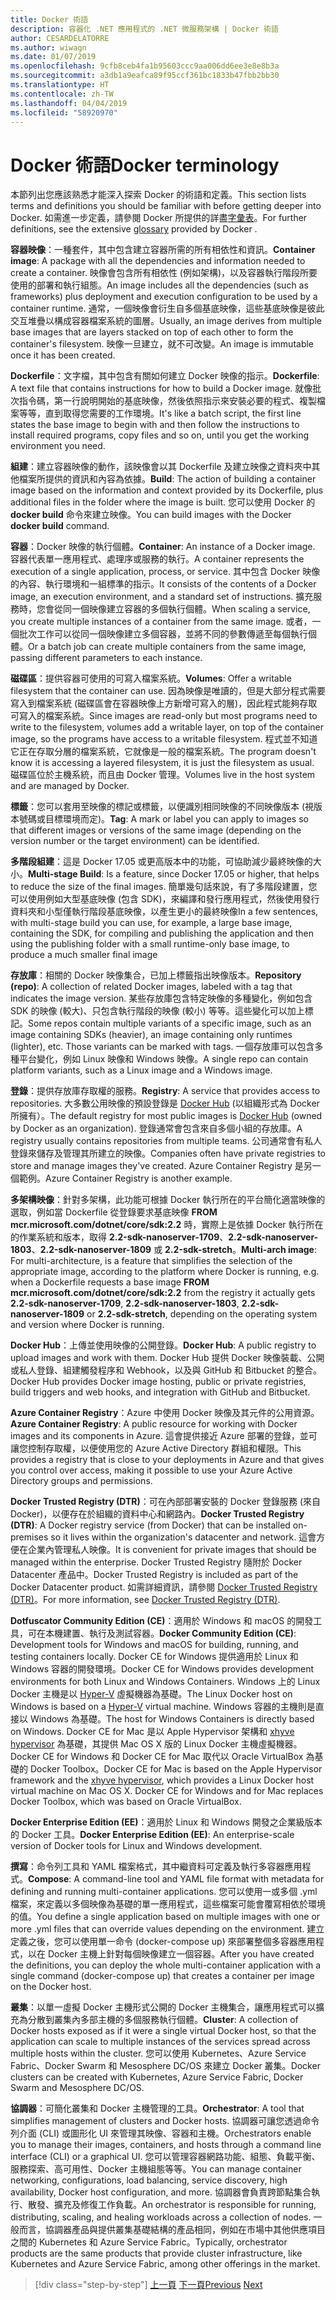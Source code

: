 ```yaml
---
title: Docker 術語
description: 容器化 .NET 應用程式的 .NET 微服務架構 | Docker 術語
author: CESARDELATORRE
ms.author: wiwagn
ms.date: 01/07/2019
ms.openlocfilehash: 9cfb8ceb4fa1b95603ccc9aa006dd6ee3e8e8b3a
ms.sourcegitcommit: a3db1a9eafca89f95ccf361bc1833b47fbb2bb30
ms.translationtype: HT
ms.contentlocale: zh-TW
ms.lasthandoff: 04/04/2019
ms.locfileid: "58920970"
---
```

# <a name="docker-terminology"></a><span data-ttu-id="b9489-103">Docker 術語</span><span class="sxs-lookup"><span data-stu-id="b9489-103">Docker terminology</span></span>

<span data-ttu-id="b9489-104">本節列出您應該熟悉才能深入探索 Docker 的術語和定義。</span><span class="sxs-lookup"><span data-stu-id="b9489-104">This section lists terms and definitions you should be familiar with before getting deeper into Docker.</span></span> <span data-ttu-id="b9489-105">如需進一步定義，請參閱 Docker 所提供的詳盡[字彙表](https://docs.docker.com/glossary/)。</span><span class="sxs-lookup"><span data-stu-id="b9489-105">For further definitions, see the extensive [glossary](https://docs.docker.com/glossary/) provided by Docker .</span></span>

<span data-ttu-id="b9489-106">**容器映像**：一種套件，其中包含建立容器所需的所有相依性和資訊。</span><span class="sxs-lookup"><span data-stu-id="b9489-106">**Container image**: A package with all the dependencies and information needed to create a container.</span></span> <span data-ttu-id="b9489-107">映像會包含所有相依性 (例如架構)，以及容器執行階段所要使用的部署和執行組態。</span><span class="sxs-lookup"><span data-stu-id="b9489-107">An image includes all the dependencies (such as frameworks) plus deployment and execution configuration to be used by a container runtime.</span></span> <span data-ttu-id="b9489-108">通常，一個映像會衍生自多個基底映像，這些基底映像是彼此交互堆疊以構成容器檔案系統的圖層。</span><span class="sxs-lookup"><span data-stu-id="b9489-108">Usually, an image derives from multiple base images that are layers stacked on top of each other to form the container's filesystem.</span></span> <span data-ttu-id="b9489-109">映像一旦建立，就不可改變。</span><span class="sxs-lookup"><span data-stu-id="b9489-109">An image is immutable once it has been created.</span></span>

<span data-ttu-id="b9489-110">**Dockerfile**：文字檔，其中包含有關如何建立 Docker 映像的指示。</span><span class="sxs-lookup"><span data-stu-id="b9489-110">**Dockerfile**: A text file that contains instructions for how to build a Docker image.</span></span> <span data-ttu-id="b9489-111">就像批次指令碼，第一行說明開始的基底映像，然後依照指示來安裝必要的程式、複製檔案等等，直到取得您需要的工作環境。</span><span class="sxs-lookup"><span data-stu-id="b9489-111">It's like a batch script, the first line states the base image to begin with and then follow the instructions to install required programs, copy files and so on, until you get the working environment you need.</span></span>

<span data-ttu-id="b9489-112">**組建**：建立容器映像的動作，該映像會以其 Dockerfile 及建立映像之資料夾中其他檔案所提供的資訊和內容為依據。</span><span class="sxs-lookup"><span data-stu-id="b9489-112">**Build**: The action of building a container image based on the information and context provided by its Dockerfile, plus additional files in the folder where the image is built.</span></span> <span data-ttu-id="b9489-113">您可以使用 Docker 的 **docker build** 命令來建立映像。</span><span class="sxs-lookup"><span data-stu-id="b9489-113">You can build images with the Docker **docker build** command.</span></span> 

<span data-ttu-id="b9489-114">**容器**：Docker 映像的執行個體。</span><span class="sxs-lookup"><span data-stu-id="b9489-114">**Container**: An instance of a Docker image.</span></span> <span data-ttu-id="b9489-115">容器代表單一應用程式、處理序或服務的執行。</span><span class="sxs-lookup"><span data-stu-id="b9489-115">A container represents the execution of a single application, process, or service.</span></span> <span data-ttu-id="b9489-116">其中包含 Docker 映像的內容、執行環境和一組標準的指示。</span><span class="sxs-lookup"><span data-stu-id="b9489-116">It consists of the contents of a Docker image, an execution environment, and a standard set of instructions.</span></span> <span data-ttu-id="b9489-117">擴充服務時，您會從同一個映像建立容器的多個執行個體。</span><span class="sxs-lookup"><span data-stu-id="b9489-117">When scaling a service, you create multiple instances of a container from the same image.</span></span> <span data-ttu-id="b9489-118">或者，一個批次工作可以從同一個映像建立多個容器，並將不同的參數傳遞至每個執行個體。</span><span class="sxs-lookup"><span data-stu-id="b9489-118">Or a batch job can create multiple containers from the same image, passing different parameters to each instance.</span></span>

<span data-ttu-id="b9489-119">**磁碟區**：提供容器可使用的可寫入檔案系統。</span><span class="sxs-lookup"><span data-stu-id="b9489-119">**Volumes**: Offer a writable filesystem that the container can use.</span></span> <span data-ttu-id="b9489-120">因為映像是唯讀的，但是大部分程式需要寫入到檔案系統 (磁碟區會在容器映像上方新增可寫入的層)，因此程式能夠存取可寫入的檔案系統。</span><span class="sxs-lookup"><span data-stu-id="b9489-120">Since images are read-only but most programs need to write to the filesystem, volumes add a writable layer, on top of the container image, so the programs have access to a writable filesystem.</span></span> <span data-ttu-id="b9489-121">程式並不知道它正在存取分層的檔案系統，它就像是一般的檔案系統。</span><span class="sxs-lookup"><span data-stu-id="b9489-121">The program doesn't know it is accessing a layered filesystem, it is just the filesystem as usual.</span></span> <span data-ttu-id="b9489-122">磁碟區位於主機系統，而且由 Docker 管理。</span><span class="sxs-lookup"><span data-stu-id="b9489-122">Volumes live in the host system and are managed by Docker.</span></span>

<span data-ttu-id="b9489-123">**標籤**：您可以套用至映像的標記或標籤，以便識別相同映像的不同映像版本 (視版本號碼或目標環境而定)。</span><span class="sxs-lookup"><span data-stu-id="b9489-123">**Tag**: A mark or label you can apply to images so that different images or versions of the same image (depending on the version number or the target environment) can be identified.</span></span>

<span data-ttu-id="b9489-124">**多階段組建**：這是 Docker 17.05 或更高版本中的功能，可協助減少最終映像的大小。</span><span class="sxs-lookup"><span data-stu-id="b9489-124">**Multi-stage Build**: Is a feature, since Docker 17.05 or higher, that helps to reduce the size of the final images.</span></span> <span data-ttu-id="b9489-125">簡單幾句話來說，有了多階段建置，您可以使用例如大型基底映像 (包含 SDK)，來編譯和發行應用程式，然後使用發行資料夾和小型僅執行階段基底映像，以產生更小的最終映像</span><span class="sxs-lookup"><span data-stu-id="b9489-125">In a few sentences, with multi-stage build you can use, for example, a large base image, containing the SDK, for compiling and publishing the application and then using the publishing folder with a small runtime-only base image, to produce a much smaller final image</span></span>

<span data-ttu-id="b9489-126">**存放庫**：相關的 Docker 映像集合，已加上標籤指出映像版本。</span><span class="sxs-lookup"><span data-stu-id="b9489-126">**Repository (repo)**: A collection of related Docker images, labeled with a tag that indicates the image version.</span></span> <span data-ttu-id="b9489-127">某些存放庫包含特定映像的多種變化，例如包含 SDK 的映像 (較大)、只包含執行階段的映像 (較小) 等等。這些變化可以加上標記。</span><span class="sxs-lookup"><span data-stu-id="b9489-127">Some repos contain multiple variants of a specific image, such as an image containing SDKs (heavier), an image containing only runtimes (lighter), etc. Those variants can be marked with tags.</span></span> <span data-ttu-id="b9489-128">一個存放庫可以包含多種平台變化，例如 Linux 映像和 Windows 映像。</span><span class="sxs-lookup"><span data-stu-id="b9489-128">A single repo can contain platform variants, such as a Linux image and a Windows image.</span></span>

<span data-ttu-id="b9489-129">**登錄**：提供存放庫存取權的服務。</span><span class="sxs-lookup"><span data-stu-id="b9489-129">**Registry**: A service that provides access to repositories.</span></span> <span data-ttu-id="b9489-130">大多數公用映像的預設登錄是 [Docker Hub](https://hub.docker.com/) (以組織形式為 Docker 所擁有）。</span><span class="sxs-lookup"><span data-stu-id="b9489-130">The default registry for most public images is [Docker Hub](https://hub.docker.com/) (owned by Docker as an organization).</span></span> <span data-ttu-id="b9489-131">登錄通常會包含來自多個小組的存放庫。</span><span class="sxs-lookup"><span data-stu-id="b9489-131">A registry usually contains repositories from multiple teams.</span></span> <span data-ttu-id="b9489-132">公司通常會有私人登錄來儲存及管理其所建立的映像。</span><span class="sxs-lookup"><span data-stu-id="b9489-132">Companies often have private registries to store and manage images they've created.</span></span> <span data-ttu-id="b9489-133">Azure Container Registry 是另一個範例。</span><span class="sxs-lookup"><span data-stu-id="b9489-133">Azure Container Registry is another example.</span></span>

<span data-ttu-id="b9489-134">**多架構映像**：針對多架構，此功能可根據 Docker 執行所在的平台簡化適當映像的選取，例如當 Dockerfile 從登錄要求基底映像 **FROM mcr.microsoft.com/dotnet/core/sdk:2.2** 時，實際上是依據 Docker 執行所在的作業系統和版本，取得 **2.2-sdk-nanoserver-1709**、**2.2-sdk-nanoserver-1803**、**2.2-sdk-nanoserver-1809** 或 **2.2-sdk-stretch**。</span><span class="sxs-lookup"><span data-stu-id="b9489-134">**Multi-arch image**: For multi-architecture, is a feature that simplifies the selection of the appropriate image, according to the platform where Docker is running, e.g. when a Dockerfile requests a base image **FROM mcr.microsoft.com/dotnet/core/sdk:2.2** from the registry it actually gets **2.2-sdk-nanoserver-1709**, **2.2-sdk-nanoserver-1803**, **2.2-sdk-nanoserver-1809** or **2.2-sdk-stretch**, depending on the operating system and version where Docker is running.</span></span>

<span data-ttu-id="b9489-135">**Docker Hub**：上傳並使用映像的公開登錄。</span><span class="sxs-lookup"><span data-stu-id="b9489-135">**Docker Hub**: A public registry to upload images and work with them.</span></span> <span data-ttu-id="b9489-136">Docker Hub 提供 Docker 映像裝載、公開或私人登錄、組建觸發程序和 Webhook，以及與 GitHub 和 Bitbucket 的整合。</span><span class="sxs-lookup"><span data-stu-id="b9489-136">Docker Hub provides Docker image hosting, public or private registries, build triggers and web hooks, and integration with GitHub and Bitbucket.</span></span>

<span data-ttu-id="b9489-137">**Azure Container Registry**：Azure 中使用 Docker 映像及其元件的公用資源。</span><span class="sxs-lookup"><span data-stu-id="b9489-137">**Azure Container Registry**: A public resource for working with Docker images and its components in Azure.</span></span> <span data-ttu-id="b9489-138">這會提供接近 Azure 部署的登錄，並可讓您控制存取權，以便使用您的 Azure Active Directory 群組和權限。</span><span class="sxs-lookup"><span data-stu-id="b9489-138">This provides a registry that is close to your deployments in Azure and that gives you control over access, making it possible to use your Azure Active Directory groups and permissions.</span></span>

<span data-ttu-id="b9489-139">**Docker Trusted Registry (DTR)**：可在內部部署安裝的 Docker 登錄服務 (來自 Docker)，以便存在於組織的資料中心和網路內。</span><span class="sxs-lookup"><span data-stu-id="b9489-139">**Docker Trusted Registry (DTR)**: A Docker registry service (from Docker) that can be installed on-premises so it lives within the organization's datacenter and network.</span></span> <span data-ttu-id="b9489-140">這會方便在企業內管理私人映像。</span><span class="sxs-lookup"><span data-stu-id="b9489-140">It is convenient for private images that should be managed within the enterprise.</span></span> <span data-ttu-id="b9489-141">Docker Trusted Registry 隨附於 Docker Datacenter 產品中。</span><span class="sxs-lookup"><span data-stu-id="b9489-141">Docker Trusted Registry is included as part of the Docker Datacenter product.</span></span> <span data-ttu-id="b9489-142">如需詳細資訊，請參閱 [Docker Trusted Registry (DTR)](https://docs.docker.com/docker-trusted-registry/overview/)。</span><span class="sxs-lookup"><span data-stu-id="b9489-142">For more information, see [Docker Trusted Registry (DTR)](https://docs.docker.com/docker-trusted-registry/overview/).</span></span>

<span data-ttu-id="b9489-143">**Dotfuscator Community Edition (CE)**：適用於 Windows 和 macOS 的開發工具，可在本機建置、執行及測試容器。</span><span class="sxs-lookup"><span data-stu-id="b9489-143">**Docker Community Edition (CE)**: Development tools for Windows and macOS for building, running, and testing containers locally.</span></span> <span data-ttu-id="b9489-144">Docker CE for Windows 提供適用於 Linux 和 Windows 容器的開發環境。</span><span class="sxs-lookup"><span data-stu-id="b9489-144">Docker CE for Windows provides development environments for both Linux and Windows Containers.</span></span> <span data-ttu-id="b9489-145">Windows 上的 Linux Docker 主機是以 [Hyper-V](https://www.microsoft.com/cloud-platform/server-virtualization) 虛擬機器為基礎。</span><span class="sxs-lookup"><span data-stu-id="b9489-145">The Linux Docker host on Windows is based on a [Hyper-V](https://www.microsoft.com/cloud-platform/server-virtualization) virtual machine.</span></span> <span data-ttu-id="b9489-146">Windows 容器的主機則是直接以 Windows 為基礎。</span><span class="sxs-lookup"><span data-stu-id="b9489-146">The host for Windows Containers is directly based on Windows.</span></span> <span data-ttu-id="b9489-147">Docker CE for Mac 是以 Apple Hypervisor 架構和 [xhyve hypervisor](https://github.com/mist64/xhyve) 為基礎，其提供 Mac OS X 版的 Linux Docker 主機虛擬機器。Docker CE for Windows 和 Docker CE for Mac 取代以 Oracle VirtualBox 為基礎的 Docker Toolbox。</span><span class="sxs-lookup"><span data-stu-id="b9489-147">Docker CE for Mac is based on the Apple Hypervisor framework and the [xhyve hypervisor](https://github.com/mist64/xhyve), which provides a Linux Docker host virtual machine on Mac OS X. Docker CE for Windows and for Mac replaces Docker Toolbox, which was based on Oracle VirtualBox.</span></span>

<span data-ttu-id="b9489-148">**Docker Enterprise Edition (EE)**：適用於 Linux 和 Windows 開發之企業級版本的 Docker 工具。</span><span class="sxs-lookup"><span data-stu-id="b9489-148">**Docker Enterprise Edition (EE)**: An enterprise-scale version of Docker tools for Linux and Windows development.</span></span>

<span data-ttu-id="b9489-149">**撰寫**：命令列工具和 YAML 檔案格式，其中繼資料可定義及執行多容器應用程式。</span><span class="sxs-lookup"><span data-stu-id="b9489-149">**Compose**: A command-line tool and YAML file format with metadata for defining and running multi-container applications.</span></span> <span data-ttu-id="b9489-150">您可以使用一或多個 .yml 檔案，來定義以多個映像為基礎的單一應用程式，這些檔案可能會覆寫相依於環境的值。</span><span class="sxs-lookup"><span data-stu-id="b9489-150">You define a single application based on multiple images with one or more .yml files that can override values depending on the environment.</span></span> <span data-ttu-id="b9489-151">建立定義之後，您可以使用單一命令 (docker-compose up) 來部署整個多容器應用程式，以在 Docker 主機上針對每個映像建立一個容器。</span><span class="sxs-lookup"><span data-stu-id="b9489-151">After you have created the definitions, you can deploy the whole multi-container application with a single command (docker-compose up) that creates a container per image on the Docker host.</span></span>

<span data-ttu-id="b9489-152">**叢集**：以單一虛擬 Docker 主機形式公開的 Docker 主機集合，讓應用程式可以擴充為分散到叢集內多部主機的多個服務執行個體。</span><span class="sxs-lookup"><span data-stu-id="b9489-152">**Cluster**: A collection of Docker hosts exposed as if it were a single virtual Docker host, so that the application can scale to multiple instances of the services spread across multiple hosts within the cluster.</span></span> <span data-ttu-id="b9489-153">您可以使用 Kubernetes、Azure Service Fabric、Docker Swarm 和 Mesosphere DC/OS 來建立 Docker 叢集。</span><span class="sxs-lookup"><span data-stu-id="b9489-153">Docker clusters can be created with Kubernetes, Azure Service Fabric, Docker Swarm and Mesosphere DC/OS.</span></span>

<span data-ttu-id="b9489-154">**協調器**：可簡化叢集和 Docker 主機管理的工具。</span><span class="sxs-lookup"><span data-stu-id="b9489-154">**Orchestrator**: A tool that simplifies management of clusters and Docker hosts.</span></span> <span data-ttu-id="b9489-155">協調器可讓您透過命令列介面 (CLI) 或圖形化 UI 來管理其映像、容器和主機。</span><span class="sxs-lookup"><span data-stu-id="b9489-155">Orchestrators enable you to manage their images, containers, and hosts through a command line interface (CLI) or a graphical UI.</span></span> <span data-ttu-id="b9489-156">您可以管理容器網路功能、組態、負載平衡、服務探索、高可用性、Docker 主機組態等等。</span><span class="sxs-lookup"><span data-stu-id="b9489-156">You can manage container networking, configurations, load balancing, service discovery, high availability, Docker host configuration, and more.</span></span> <span data-ttu-id="b9489-157">協調器會負責跨節點集合執行、散發、擴充及修復工作負載。</span><span class="sxs-lookup"><span data-stu-id="b9489-157">An orchestrator is responsible for running, distributing, scaling, and healing workloads across a collection of nodes.</span></span> <span data-ttu-id="b9489-158">一般而言，協調器產品與提供叢集基礎結構的產品相同，例如在市場中其他供應項目之間的 Kubernetes 和 Azure Service Fabric。</span><span class="sxs-lookup"><span data-stu-id="b9489-158">Typically, orchestrator products are the same products that provide cluster infrastructure, like Kubernetes and Azure Service Fabric, among other offerings in the market.</span></span> 

>[!div class="step-by-step"]
><span data-ttu-id="b9489-159">[上一頁](docker-defined.md)
>[下一頁](docker-containers-images-registries.md)</span><span class="sxs-lookup"><span data-stu-id="b9489-159">[Previous](docker-defined.md)
[Next](docker-containers-images-registries.md)</span></span>